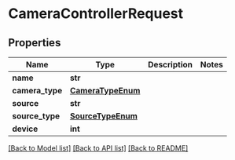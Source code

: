 # CameraControllerRequest


## Properties
Name | Type | Description | Notes
------------ | ------------- | ------------- | -------------
**name** | **str** |  | 
**camera_type** | [**CameraTypeEnum**](CameraTypeEnum.md) |  | 
**source** | **str** |  | 
**source_type** | [**SourceTypeEnum**](SourceTypeEnum.md) |  | 
**device** | **int** |  | 

[[Back to Model list]](../README.md#documentation-for-models) [[Back to API list]](../README.md#documentation-for-api-endpoints) [[Back to README]](../README.md)


